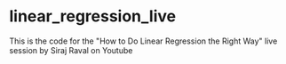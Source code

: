 # linear_regression_live
This is the code for the "How to Do Linear Regression the Right Way" live session by Siraj Raval on Youtube
